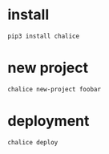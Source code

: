 # install

`pip3 install chalice`

# new project

`chalice new-project foobar`

# deployment

`chalice deploy`

